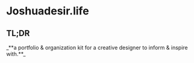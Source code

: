 <!-- ⚠️ This README has been generated from the file(s) "SCHEMA.md" ⚠️--><h1>Joshuadesir.life</h1>

<h2>TL;DR</h2>
_**a portfolio & organization kit for a creative designer to inform & inspire with.**_